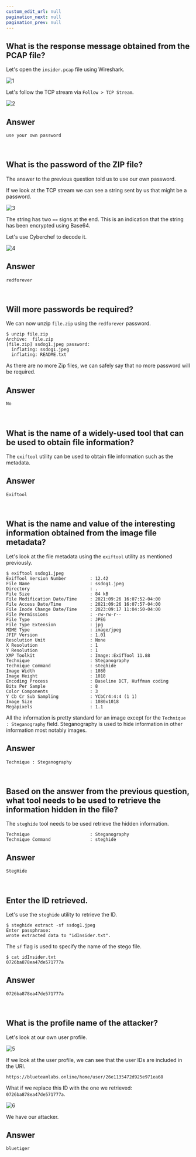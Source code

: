 ```yaml
---
custom_edit_url: null
pagination_next: null
pagination_prev: null
---
```


## What is the response message obtained from the PCAP file?
Let's open the `insider.pcap` file using Wireshark.

![1](https://github.com/Knign/Write-ups/assets/110326359/1f6114b1-6bf0-4caa-b641-5dcf3f5f00c5)

Let's follow the TCP stream via `Follow > TCP Stream`.

![2](https://github.com/Knign/Write-ups/assets/110326359/36b2d84d-71b8-4d67-9a4e-daf50432f229)

## Answer
```
use your own password
```

&nbsp;

## What is the password of the ZIP file?
The answer to the previous question told us to use our own password.

If we look at the TCP stream we can see a string sent by us that might be a password.

![3](https://github.com/Knign/Write-ups/assets/110326359/6d63468f-4f58-4fcc-af6a-69582eca3b05)

The string has two `==` signs at the end. This is an indication that the string has been encrypted using Base64.

Let's use Cyberchef to decode it.

![4](https://github.com/Knign/Write-ups/assets/110326359/6cfc7113-0281-430e-84ff-6c4b5e935baa)

## Answer
```
redforever
```

&nbsp;

## Will more passwords be required?
We can now unzip `file.zip` using the `redforever` password.
```
$ unzip file.zip 
Archive:  file.zip
[file.zip] ssdog1.jpeg password: 
  inflating: ssdog1.jpeg             
  inflating: README.txt              
```
As there are no more Zip files, we can safely say that no more password will be required.
## Answer
```
No
```

&nbsp;

## What is the name of a widely-used tool that can be used to obtain file information?
The `exiftool` utility can be used to obtain file information such as the metadata.
## Answer
```
Exiftool
```

&nbsp;

## What is the name and value of the interesting information obtained from the image file metadata?
Let's look at the file metadata using the `exiftool` utility as mentioned previously.
```
$ exiftool ssdog1.jpeg 
ExifTool Version Number         : 12.42
File Name                       : ssdog1.jpeg
Directory                       : .
File Size                       : 84 kB
File Modification Date/Time     : 2021:09:26 16:07:52-04:00
File Access Date/Time           : 2021:09:26 16:07:57-04:00
File Inode Change Date/Time     : 2023:09:17 11:04:50-04:00
File Permissions                : -rw-rw-r--
File Type                       : JPEG
File Type Extension             : jpg
MIME Type                       : image/jpeg
JFIF Version                    : 1.01
Resolution Unit                 : None
X Resolution                    : 1
Y Resolution                    : 1
XMP Toolkit                     : Image::ExifTool 11.88
Technique                       : Steganography
Technique Command               : steghide
Image Width                     : 1080
Image Height                    : 1018
Encoding Process                : Baseline DCT, Huffman coding
Bits Per Sample                 : 8
Color Components                : 3
Y Cb Cr Sub Sampling            : YCbCr4:4:4 (1 1)
Image Size                      : 1080x1018
Megapixels                      : 1.1
```
All the information is pretty standard for an image except for the `Technique : Steganography` field. Steganography is used to hide information in other information most notably images.
## Answer
```
Technique : Steganography
```

&nbsp;

## Based on the answer from the previous question, what tool needs to be used to retrieve the information hidden in the file?
The `steghide` tool needs to be used retrieve the hidden information.
```
Technique                       : Steganography
Technique Command               : steghide
```
## Answer
```
StegHide
```

&nbsp;

## Enter the ID retrieved.
Let's use the `steghide` utility to retrieve the ID.
```
$ steghide extract -sf ssdog1.jpeg 
Enter passphrase: 
wrote extracted data to "idInsider.txt".
```
The `sf` flag is used to specify the name of the stego file.
```
$ cat idInsider.txt 
0726ba878ea47de571777a
```
## Answer
```
0726ba878ea47de571777a
```

&nbsp;

## What is the profile name of the attacker?
Let's look at our own user profile.

![5](https://github.com/Knign/Write-ups/assets/110326359/a53a9675-944f-4e01-b3f8-439dba2b6ed5)

If we look at the user profile, we can see that the user IDs are included in the URI.
```
https://blueteamlabs.online/home/user/26e1135472d925e971ea68
```
What if we replace this ID with the one we retrieved: `0726ba878ea47de571777a`.

![6](https://github.com/Knign/Write-ups/assets/110326359/c25b16d1-b2c3-4c2a-8799-acc49fc8b2ef)

We have our attacker.
## Answer
```
bluetiger
```
